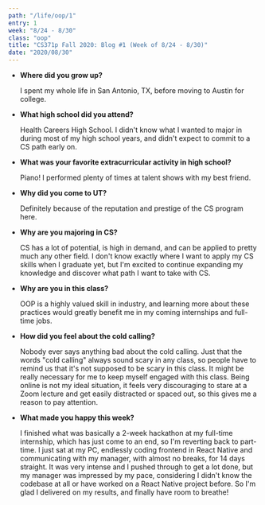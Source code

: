 ```yaml
---
path: "/life/oop/1"
entry: 1
week: "8/24 - 8/30"
class: "oop"
title: "CS371p Fall 2020: Blog #1 (Week of 8/24 - 8/30)"
date: "2020/08/30"
---
```


- **Where did you grow up?**

  I spent my whole life in San Antonio, TX, before moving to Austin for college.

- **What high school did you attend?**

  Health Careers High School. I didn't know what I wanted to major in during most of my high school years, and didn't expect to commit to a CS path early on.

- **What was your favorite extracurricular activity in high school?**

  Piano! I performed plenty of times at talent shows with my best friend.

- **Why did you come to UT?**

  Definitely because of the reputation and prestige of the CS program here.

- **Why are you majoring in CS?**

  CS has a lot of potential, is high in demand, and can be applied to pretty much any other field. I don't know exactly where I want to apply my CS skills when I graduate yet, but I'm excited to continue expanding my knowledge and discover what path I want to take with CS.

- **Why are you in this class?**

  OOP is a highly valued skill in industry, and learning more about these practices would greatly benefit me in my coming internships and full-time jobs.

- **How did you feel about the cold calling?**

  Nobody ever says anything bad about the cold calling. Just that the words "cold calling" always sound scary in any class, so people have to remind us that it's not supposed to be scary in this class. It might be really necessary for me to keep myself engaged with this class. Being online is not my ideal situation, it feels very discouraging to stare at a Zoom lecture and get easily distracted or spaced out, so this gives me a reason to pay attention.

- **What made you happy this week?**

  I finished what was basically a 2-week hackathon at my full-time internship, which has just come to an end, so I'm reverting back to part-time. I just sat at my PC, endlessly coding frontend in React Native and communicating with my manager, with almost no breaks, for 14 days straight. It was very intense and I pushed through to get a lot done, but my manager was impressed by my pace, considering I didn't know the codebase at all or have worked on a React Native project before. So I'm glad I delivered on my results, and finally have room to breathe!
